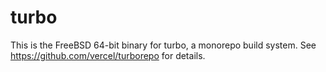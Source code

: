 # turbo

This is the FreeBSD 64-bit binary for turbo, a monorepo build system. See https://github.com/vercel/turborepo for details.
